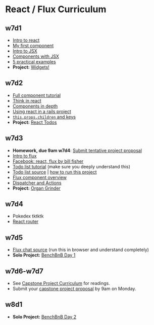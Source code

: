 # React / Flux Curriculum

## w7d1

* [Intro to react][react-intro]
* [My first component][first-component]
* [Intro to JSX][react-jsx]
* [Components with JSX][jsx-components]
* [5 practical examples][react-examples]
* **Project:** [Widgets!][react-widgets]

[react-intro]: /w7d1/intro.md
[first-component]: /w7d1/my_first_component.md
[react-jsx]: /w7d1/jsx.md
[jsx-components]: /w7d1/components_with_jsx.md
[react-examples]: http://tutorialzine.com/2014/07/5-practical-examples-for-learning-facebooks-react-framework/
[react-widgets]: /projects/w7d1_react_widgets.md

## w7d2

* [Full component tutorial][react-tutorial]
* [Think in react][think-in-react]
* [Components in depth][components-in-depth]
* [Using react in a rails project][react-on-rails]
* [`this.props.children` and keys][children-reading]
* **Project:** [React Todos][react-todo]

[react-tutorial]: https://zapier.com/engineering/react-js-tutorial-guide-gotchas/
[think-in-react]: http://facebook.github.io/react/docs/thinking-in-react.html
[components-in-depth]: /w7d2/components_in_depth.md
[react-on-rails]: /w7d2/react_on_rails.md
[children-reading]: http://facebook.github.io/react/docs/multiple-components.html#children
[react-todo]: /projects/w7d2_todo_app.md

## w7d3

* **Homework, due 9am w7d4**: [Submit tentative project proposal][tentative-proposal]
* [Intro to flux][flux-intro]
* [Facebook: react, flux by bill fisher][flux-video]
* [Todo list tutorial][flux-todo-tutorial] (make sure you deeply
  understand this)
* [Todo list source][flux-todo-source] | [how to run this project][how-to-run]
* [Flux component overview][flux-component-overview]
* [Dispatcher and Actions][flux-dispatcher]
* **Project:** [Organ Grinder][organ-grinder]

[tentative-proposal]: ./w7d3/tentative-project-proposal.md
[flux-intro]: /w7d3/intro_to_flux.md
[flux-video]: https://www.youtube.com/watch?v=Bic_sFiaNDI
[flux-todo-tutorial]: https://facebook.github.io/flux/docs/todo-list.html#content
[flux-todo-source]: https://github.com/facebook/flux/tree/master/examples/flux-todomvc/
[how-to-run]: /w7d3/how_to_run.md
[flux-component-overview]: /w7d3/component_overview.md
[flux-dispatcher]: https://facebook.github.io/flux/docs/dispatcher.html#content
[organ-grinder]: /projects/w7d3_organ_1.md

## w7d4

* Pokedex tktktk
* [React router][react-router]

[react-router]: https://github.com/rackt/react-router/blob/0.13.x/doc/00%20Guides/Router%20Overview.md

## w7d5

* [Flux chat source][flux-chat-source] (run this in browser and understand completely)
* **Solo Project:** [BenchBnB Day 1][bench-bnb]

[flux-chat-source]: https://github.com/facebook/flux/tree/master/examples/flux-chat/
[bench-bnb]: /projects/w7d5_bench_bnb.md

## w7d6-w7d7

* See [Capstone Project Curriculum][capstone-project-curriculum] for readings.
* Submit your [capstone project proposal][capstone-project-proposal] by 9am on Monday.

[capstone-project-curriculum]: https://github.com/appacademy/capstone-project-curriculum
[capstone-project-proposal]: https://github.com/appacademy/capstone-project-curriculum/blob/master/capstone-projects/capstone-project-proposal.md

## w8d1

* **Solo Project:** [BenchBnB Day 2][bench-bnb2]

[bench-bnb2]: /projects/w8d1_bench_bnb_day_2.md
